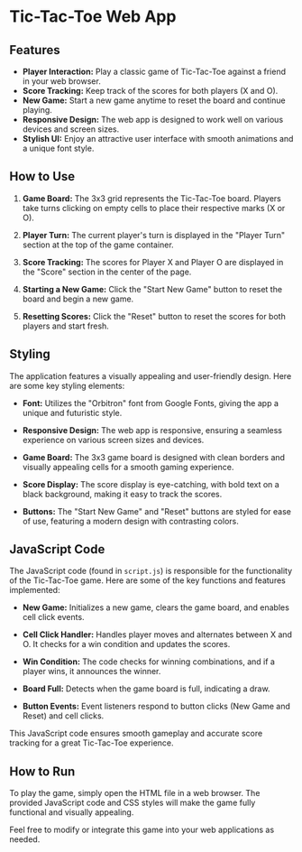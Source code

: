 # Tic-Tac-Toe Web App

## Features

- **Player Interaction:** Play a classic game of Tic-Tac-Toe against a friend in your web browser.
- **Score Tracking:** Keep track of the scores for both players (X and O).
- **New Game:** Start a new game anytime to reset the board and continue playing.
- **Responsive Design:** The web app is designed to work well on various devices and screen sizes.
- **Stylish UI:** Enjoy an attractive user interface with smooth animations and a unique font style.

## How to Use

1. **Game Board:** The 3x3 grid represents the Tic-Tac-Toe board. Players take turns clicking on empty cells to place their respective marks (X or O).

2. **Player Turn:** The current player's turn is displayed in the "Player Turn" section at the top of the game container.

3. **Score Tracking:** The scores for Player X and Player O are displayed in the "Score" section in the center of the page.

4. **Starting a New Game:** Click the "Start New Game" button to reset the board and begin a new game.

5. **Resetting Scores:** Click the "Reset" button to reset the scores for both players and start fresh.

## Styling

The application features a visually appealing and user-friendly design. Here are some key styling elements:

- **Font:** Utilizes the "Orbitron" font from Google Fonts, giving the app a unique and futuristic style.

- **Responsive Design:** The web app is responsive, ensuring a seamless experience on various screen sizes and devices.

- **Game Board:** The 3x3 game board is designed with clean borders and visually appealing cells for a smooth gaming experience.

- **Score Display:** The score display is eye-catching, with bold text on a black background, making it easy to track the scores.

- **Buttons:** The "Start New Game" and "Reset" buttons are styled for ease of use, featuring a modern design with contrasting colors.

## JavaScript Code

The JavaScript code (found in `script.js`) is responsible for the functionality of the Tic-Tac-Toe game. Here are some of the key functions and features implemented:

- **New Game:** Initializes a new game, clears the game board, and enables cell click events.

- **Cell Click Handler:** Handles player moves and alternates between X and O. It checks for a win condition and updates the scores.

- **Win Condition:** The code checks for winning combinations, and if a player wins, it announces the winner.

- **Board Full:** Detects when the game board is full, indicating a draw.

- **Button Events:** Event listeners respond to button clicks (New Game and Reset) and cell clicks.

This JavaScript code ensures smooth gameplay and accurate score tracking for a great Tic-Tac-Toe experience.

## How to Run

To play the game, simply open the HTML file in a web browser. The provided JavaScript code and CSS styles will make the game fully functional and visually appealing.

Feel free to modify or integrate this game into your web applications as needed.
